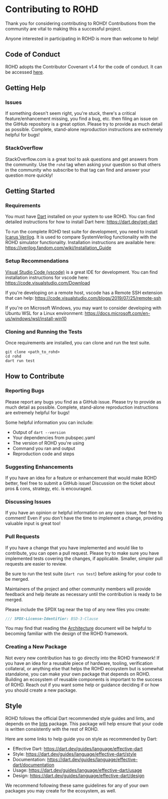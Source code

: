 
# Contributing to ROHD

Thank you for considering contributing to ROHD!  Contributions from the community are vital to making this a successful project.

Anyone interested in participating in ROHD is more than welcome to help!

## Code of Conduct

ROHD adopts the Contributor Covenant v1.4 for the code of conduct.  It can be accessed [here](CODE_OF_CONDUCT.md).

## Getting Help
### Issues
If something doesn't seem right, you're stuck, there's a critical feature/enhancement missing, you find a bug, etc. then filing an issue on the GitHub repository is a great option.  Please try to provide as much detail as possible.  Complete, stand-alone reproduction instructions are extremely helpful for bugs!

### StackOverflow
StackOverflow.com is a great tool to ask questions and get answers from the community.  Use the `rohd` tag when asking your question so that others in the community who subscribe to that tag can find and answer your question more quickly!

## Getting Started

### Requirements
You must have [Dart](https://dart.dev/) installed on your system to use ROHD.  You can find detailed instructions for how to install Dart here:
https://dart.dev/get-dart

To run the complete ROHD test suite for development, you need to install [Icarus Verilog](http://iverilog.icarus.com/).  It is used to compare SystemVerilog functionality with the ROHD simulator functionality.  Installation instructions are available here: https://iverilog.fandom.com/wiki/Installation_Guide

### Setup Recommendations
[Visual Studio Code (vscode)](https://code.visualstudio.com/) is a great IDE for development.  You can find installation instructions for vscode here: https://code.visualstudio.com/Download

If you're developing on a remote host, vscode has a Remote SSH extension that can help: https://code.visualstudio.com/blogs/2019/07/25/remote-ssh

If you're on Microsoft Windows, you may want to consider developing with Ubuntu WSL for a Linux environment: https://docs.microsoft.com/en-us/windows/wsl/install-win10

### Cloning and Running the Tests
Once requirements are installed, you can clone and run the test suite.
```
git clone <path_to_rohd>
cd rohd
dart run test
```
## How to Contribute
### Reporting Bugs
Please report any bugs you find as a GitHub issue. Please try to provide as much detail as possible. Complete, stand-alone reproduction instructions are extremely helpful for bugs!

Some helpful information you can include:
* Output of `dart --version`
* Your dependencies from pubspec.yaml
* The version of ROHD you're using
* Command you ran and output
* Reproduction code and steps

### Suggesting Enhancements
If you have an idea for a feature or enhancement that would make ROHD better, feel free to submit a GitHub issue!  Discussion on the ticket about pros & cons, strategy, etc. is encouraged.

### Discussing Issues
If you have an opinion or helpful information on any open issue, feel free to comment!  Even if you don't have the time to implement a change, providing valuable input is great too!

### Pull Requests
If you have a change that you have implemented and would like to contribute, you can open a pull request.  Please try to make sure you have implemented tests covering the changes, if applicable.  Smaller, simpler pull requests are easier to review.

Be sure to run the test suite (`dart run test`) before asking for your code to be merged.

Maintainers of the project and other community members will provide feedback and help iterate as necessary until the contribution is ready to be merged.

Please include the SPDX tag near the top of any new files you create:
```dart
/// SPDX-License-Identifier: BSD-3-Clause
```

You may find that reading the [Architecture](doc/Architecture.md) document will be helpful to becoming familiar with the design of the ROHD framework.

### Creating a New Package
Not every new contribution has to go directly into the ROHD framework!  If you have an idea for a reusable piece of hardware, tooling, verification collateral, or anything else that helps the ROHD ecosystem but is somewhat standalone, you can make your own package that depends on ROHD.  Building an ecosystem of reusable components is important to the success of ROHD.  Reach out if you want some help or guidance deciding if or how you should create a new package.

## Style
ROHD follows the official Dart recommended style guides and lints, and depends on the [lints](https://pub.dev/packages/lints) package.  This package will help ensure that your code is written consistently with the rest of ROHD.

Here are some links to help guide you on style as recommended by Dart:
* Effective Dart: https://dart.dev/guides/language/effective-dart
* Style: https://dart.dev/guides/language/effective-dart/style
* Documentation: https://dart.dev/guides/language/effective-dart/documentation
* Usage: https://dart.dev/guides/language/effective-dart/usage
* Design: https://dart.dev/guides/language/effective-dart/design

We recommend following these same guidelines for any of your own packages you may create for the ecosystem, as well.